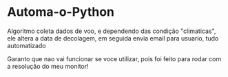 # Automa-o-Python
Algoritmo coleta dados de voo, e dependendo das condição "climaticas", ele altera a data de decolagem, em seguida envia email para usuario, tudo automatizado

Garanto que nao vai funcionar se voce utilizar, pois foi feito para rodar com a resolução do meu monitor!
